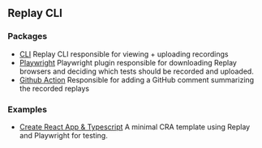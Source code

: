 ## Replay CLI

### Packages

- [CLI](./packages/replay/README.md) Replay CLI responsible for viewing + uploading recordings
- [Playwright](./packages/playwright/README.md) Playwright plugin responsible for downloading Replay browsers and deciding which tests should be recorded and uploaded.
- [Github Action](./packages/github-action/README.md) Responsible for adding a GitHub comment summarizing the recorded replays

### Examples

- [Create React App & Typescript](./examples/create-react-app-typescript/README.md) A minimal CRA template using Replay and Playwright for testing.
